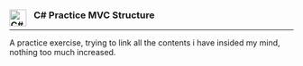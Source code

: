 ### C# Practice MVC Structure <img align="left" alt="C#" width="30px" style="padding-right:10px;" src="https://cdn.jsdelivr.net/gh/devicons/devicon/icons/csharp/csharp-original.svg" />

---
A practice exercise, trying to link all the contents i have insided my mind, nothing too much increased.
